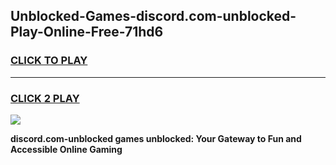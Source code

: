 
## Unblocked-Games-discord.com-unblocked-Play-Online-Free-71hd6
<h3>
<a href="https://premium76.site?title=discord.com-unblocked&ref=26A">CLICK TO PLAY</a></h3>
<hr>

<h3>
<a href="https://premium76.site?title=discord.com-unblocked&ref=26A">CLICK 2 PLAY</a>
  
</h3>

<a href="https://premium76.site?title=discord.com-unblocked&ref=26A"><img src="https://clearcache.store/games.png"></a>


**discord.com-unblocked games unblocked: Your Gateway to Fun and Accessible Online Gaming**
